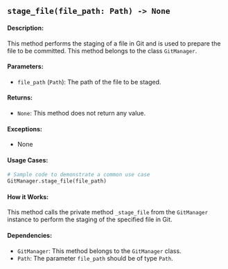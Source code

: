 ## `stage_file(file_path: Path) -> None`

#### Description:
This method performs the staging of a file in Git and is used to prepare the file to be committed. This method belongs to the class `GitManager`.

#### Parameters:
- `file_path` (`Path`): The path of the file to be staged.

#### Returns:
- `None`: This method does not return any value.

#### Exceptions:
- None

#### Usage Cases:

```python
# Sample code to demonstrate a common use case
GitManager.stage_file(file_path)
```

#### How it Works:
This method calls the private method `_stage_file` from the `GitManager` instance to perform the staging of the specified file in Git.

#### Dependencies:
- `GitManager`: This method belongs to the `GitManager` class.
- `Path`: The parameter `file_path` should be of type `Path`.